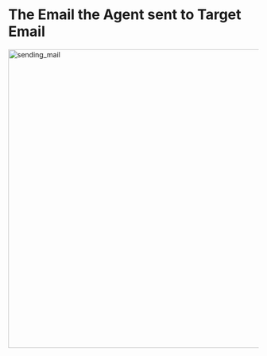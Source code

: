 # The Email the Agent sent to Target Email
<img width="996" height="600" alt="sending_mail" src="https://github.com/user-attachments/assets/29f75c38-b79e-4de4-80ad-b6748800db82" />
